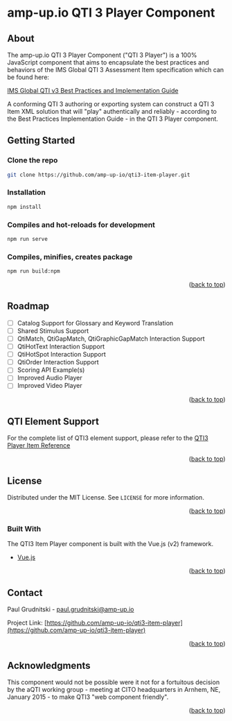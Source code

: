 # amp-up.io QTI 3 Player Component


## About

The amp-up.io QTI 3 Player Component ("QTI 3 Player") is a 100% JavaScript component that aims to encapsulate the best practices and behaviors of the IMS Global QTI 3 Assessment Item specification which can be found here:

[IMS Global QTI v3 Best Practices and Implementation Guide](https://www.imsglobal.org/spec/qti/v3p0/impl)

A conforming QTI 3 authoring or exporting system can construct a QTI 3 Item XML solution that will "play" authentically and reliably - according to the Best Practices Implementation Guide - in the QTI 3 Player component.



## Getting Started

### Clone the repo
```sh
git clone https://github.com/amp-up-io/qti3-item-player.git
```

### Installation
```sh
npm install
```

### Compiles and hot-reloads for development
```sh
npm run serve
```

### Compiles, minifies, creates package
```sh
npm run build:npm
```
<p align="right">(<a href="#top">back to top</a>)</p>



<!-- ROADMAP -->
## Roadmap

- [ ] Catalog Support for Glossary and Keyword Translation
- [ ] Shared Stimulus Support
- [ ] QtiMatch, QtiGapMatch, QtiGraphicGapMatch Interaction Support
- [ ] QtiHotText Interaction Support
- [ ] QtiHotSpot Interaction Support
- [ ] QtiOrder Interaction Support
- [ ] Scoring API Example(s)
- [ ] Improved Audio Player
- [ ] Improved Video Player

<p align="right">(<a href="#top">back to top</a>)</p>



## QTI Element Support

For the complete list of QTI3 element support, please refer to the [QTI3 Player Item Reference](https://docs.google.com/document/d/1KCImUAk-2uBqSOHRO1lJa1orrzF4b8cl/#heading=h.gjdgxs)

<p align="right">(<a href="#top">back to top</a>)</p>



<!-- LICENSE -->
## License

Distributed under the MIT License. See `LICENSE` for more information.

<p align="right">(<a href="#top">back to top</a>)</p>



### Built With

The QTI3 Item Player component is built with the Vue.js (v2) framework.

* [Vue.js](https://vuejs.org/)

<p align="right">(<a href="#top">back to top</a>)</p>



<!-- CONTACT -->
## Contact

Paul Grudnitski - paul.grudnitski@amp-up.io

Project Link: [https://github.com/amp-up-io/qti3-item-player](https://github.com/amp-up-io/qti3-item-player)

<p align="right">(<a href="#top">back to top</a>)</p>



<!-- ACKNOWLEDGMENTS -->
## Acknowledgments

This component would not be possible were it not for a fortuitous decision by the aQTI working group - meeting at CITO headquarters in Arnhem, NE, January 2015 - to make QTI3 "web component friendly".  

<p align="right">(<a href="#top">back to top</a>)</p>
